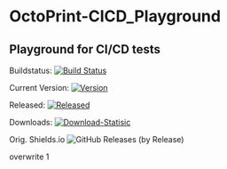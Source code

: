 # OctoPrint-CICD_Playground
## Playground for CI/CD tests

Buildstatus: [![Build Status](https://travis-ci.org/OllisGit/OctoPrint-CICD_Playground.svg?branch=master)](https://travis-ci.org/OllisGit/OctoPrint-CICD_Playground)

Current Version: [![Version](https://img.shields.io/badge/dynamic/json.svg?color=brightgreen&label=version&url=https://api.github.com/repos/OllisGit/OctoPrint-CICD_Playground/releases&query=$[0].name)]()

Released: [![Released](https://img.shields.io/badge/dynamic/json.svg?color=brightgreen&label=released&url=https://api.github.com/repos/OllisGit/OctoPrint-CICD_Playground/releases&query=$[0].published_at)]()

Downloads: [![Download-Statisic](https://img.shields.io/badge/dynamic/json.svg?color=brightgreen&label=downloads&query=%24%5B0%5D.assets%5B0%5D.download_count&url=https%3A%2F%2Fapi.github.com%2Frepos%2FOllisGit%2FOctoPrint-CICD_Playground%2Freleases)]()

Orig. Shields.io ![GitHub Releases (by Release)](https://img.shields.io/github/downloads/OllisGit/OctoPrint-CICD_Playground/latest/total.svg)

overwrite 1